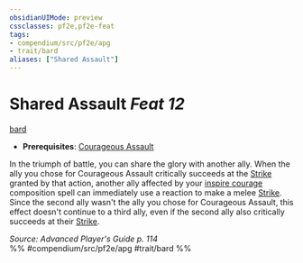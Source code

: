 ```yaml
---
obsidianUIMode: preview
cssclasses: pf2e,pf2e-feat
tags:
- compendium/src/pf2e/apg
- trait/bard
aliases: ["Shared Assault"]
---
```

# Shared Assault  *Feat 12*  
[bard](rules/traits/bard.md "Bard Class Trait")  

- **Prerequisites**: [Courageous Assault](compendium/feats/courageous-assault-apg.md)

In the triumph of battle, you can share the glory with another ally. When the ally you chose for Courageous Assault critically succeeds at the [Strike](rules/actions/strike.md) granted by that action, another ally affected by your [inspire courage](compendium/spells/inspire-courage.md) composition spell can immediately use a reaction to make a melee [Strike](rules/actions/strike.md). Since the second ally wasn't the ally you chose for Courageous Assault, this effect doesn't continue to a third ally, even if the second ally also critically succeeds at their [Strike](rules/actions/strike.md).

*Source: Advanced Player's Guide p. 114*  
%% #compendium/src/pf2e/apg #trait/bard %%